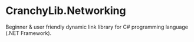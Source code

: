 # CranchyLib.Networking
Beginner &amp; user friendly dynamic link library for C# programming language (.NET Framework).
